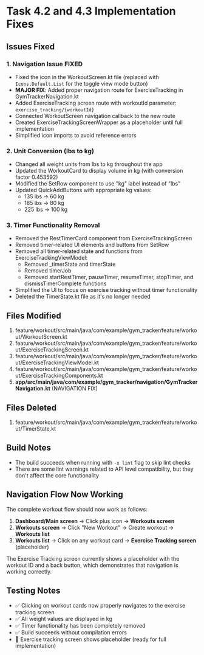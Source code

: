 # Task 4.2 and 4.3 Implementation Fixes

## Issues Fixed

### 1. Navigation Issue FIXED
- Fixed the icon in the WorkoutScreen.kt file (replaced with `Icons.Default.List` for the toggle view mode button)
- **MAJOR FIX**: Added proper navigation route for ExerciseTracking in GymTrackerNavigation.kt
- Added ExerciseTracking screen route with workoutId parameter: `exercise_tracking/{workoutId}`
- Connected WorkoutScreen navigation callback to the new route
- Created ExerciseTrackingScreenWrapper as a placeholder until full implementation
- Simplified icon imports to avoid reference errors

### 2. Unit Conversion (lbs to kg)
- Changed all weight units from lbs to kg throughout the app
- Updated the WorkoutCard to display volume in kg (with conversion factor 0.453592)
- Modified the SetRow component to use "kg" label instead of "lbs"
- Updated QuickAddButtons with appropriate kg values:
  - 135 lbs → 60 kg
  - 185 lbs → 80 kg
  - 225 lbs → 100 kg

### 3. Timer Functionality Removal
- Removed the RestTimerCard component from ExerciseTrackingScreen
- Removed timer-related UI elements and buttons from SetRow
- Removed all timer-related state and functions from ExerciseTrackingViewModel:
  - Removed _timerState and timerState
  - Removed timerJob
  - Removed startRestTimer, pauseTimer, resumeTimer, stopTimer, and dismissTimerComplete functions
- Simplified the UI to focus on exercise tracking without timer functionality
- Deleted the TimerState.kt file as it's no longer needed

## Files Modified
1. feature/workout/src/main/java/com/example/gym_tracker/feature/workout/WorkoutScreen.kt
2. feature/workout/src/main/java/com/example/gym_tracker/feature/workout/ExerciseTrackingScreen.kt
3. feature/workout/src/main/java/com/example/gym_tracker/feature/workout/ExerciseTrackingViewModel.kt
4. feature/workout/src/main/java/com/example/gym_tracker/feature/workout/ExerciseTrackingComponents.kt
5. **app/src/main/java/com/example/gym_tracker/navigation/GymTrackerNavigation.kt** (NAVIGATION FIX)

## Files Deleted
1. feature/workout/src/main/java/com/example/gym_tracker/feature/workout/TimerState.kt

## Build Notes
- The build succeeds when running with `-x lint` flag to skip lint checks
- There are some lint warnings related to API level compatibility, but they don't affect the core functionality

## Navigation Flow Now Working
The complete workout flow should now work as follows:
1. **Dashboard/Main screen** → Click plus icon → **Workouts screen**
2. **Workouts screen** → Click "New Workout" → Create workout → **Workouts list**
3. **Workouts list** → Click on any workout card → **Exercise Tracking screen** (placeholder)

The Exercise Tracking screen currently shows a placeholder with the workout ID and a back button, which demonstrates that navigation is working correctly.

## Testing Notes
- ✅ Clicking on workout cards now properly navigates to the exercise tracking screen
- ✅ All weight values are displayed in kg
- ✅ Timer functionality has been completely removed
- ✅ Build succeeds without compilation errors
- 🔄 Exercise tracking screen shows placeholder (ready for full implementation)